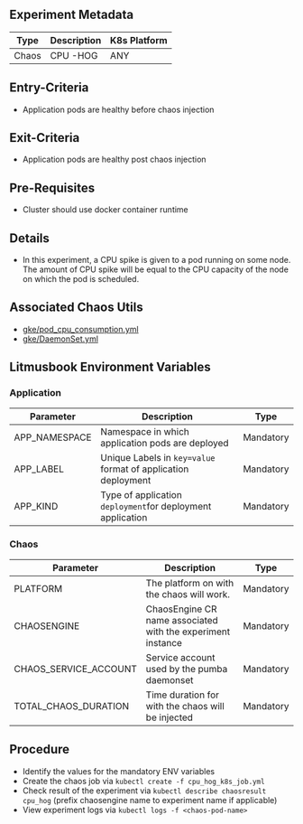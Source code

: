 ## Experiment Metadata

| Type  | Description              | K8s Platform |
| ----- | ------------------------ | ------------ |
| Chaos | CPU -HOG | ANY          |

## Entry-Criteria

- Application pods are healthy before chaos injection

## Exit-Criteria

- Application pods are healthy post chaos injection

## Pre-Requisites

- Cluster should use docker container runtime

## Details

- In this experiment, a CPU spike is given to a pod running on some node. The amount of CPU spike will be equal to the CPU capacity of the node on which the pod is scheduled.

## Associated Chaos Utils 

- [gke/pod_cpu_consumption.yml](/chaoslib/litmus/platform/gke/pod_cpu_consumption.yml)
- [gke/DaemonSet.yml](/chaoslib/litmus/platform/gke/DaemonSet.yml)

## Litmusbook Environment Variables

### Application

| Parameter     | Description                                                  |Type|
| ------------- | ------------------------------------------------------------ |----
| APP_NAMESPACE | Namespace in which application pods are deployed             |Mandatory
| APP_LABEL     | Unique Labels in `key=value` format of application deployment|Mandatory
| APP_KIND      | Type of application `deployment`for deployment application   |Mandatory

### Chaos

| Parameter     | Description                                                  |Type|
| ------------- | ------------------------------------------------------------ |----
| PLATFORM      | The platform on with the chaos will work.                    |Mandatory
| CHAOSENGINE| ChaosEngine CR name associated with the experiment instance     |Mandatory
| CHAOS_SERVICE_ACCOUNT	| Service account used by the pumba daemonset          |Mandatory
| TOTAL_CHAOS_DURATION| Time duration for with the chaos will be injected      |Mandatory  

## Procedure

- Identify the values for the mandatory ENV variables
- Create the chaos job via `kubectl create -f cpu_hog_k8s_job.yml`
- Check result of the experiment via `kubectl describe chaosresult cpu_hog` (prefix chaosengine name to experiment name if applicable)
- View experiment logs via `kubectl logs -f <chaos-pod-name>` 

